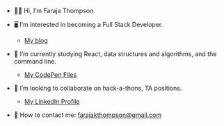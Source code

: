 - 👋🏽 Hi, I’m Faraja Thompson.
 
- 🖥 I’m interested in becoming a Full Stack Developer.
    - [My blog](https://hashnode.com/@faraja)
- 🌱 I’m currently studying React, data structures and algorithms, and the command line.
    - [My CodePen Files](https://codepen.io/faraja17)
- 💞️ I’m looking to collaborate on hack-a-thons, TA positions.
    - [My LinkedIn Profile](https://www.linkedin.com/in/faraja-thompson-m-ed-70885b8/)
- 📧 How to contact me: farajakthompson@gmail.com
      


<!---
Faraja17/Faraja17 is a ✨ special ✨ repository because its `README.md` (this file) appears on your GitHub profile.
You can click the Preview link to take a look at your changes.
--->
